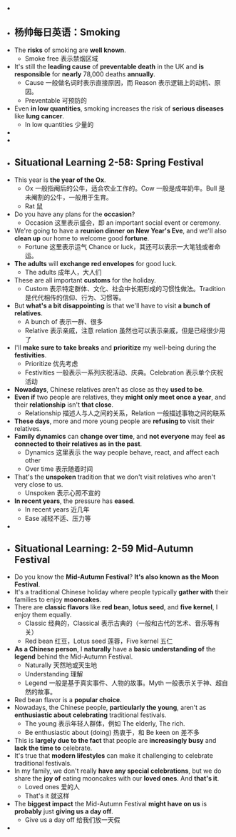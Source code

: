 -
- ## 杨帅每日英语：Smoking
- The **risks** of smoking are **well known**.
	- Smoke free 表示禁烟区域
- It's still the **leading cause** of **preventable death** in the UK and **is responsible** for **nearly** 78,000 deaths **annually**.
	- Cause 一般做名词时表示直接原因，而 Reason 表示逻辑上的动机、原因。
	- Preventable 可预防的
- Even **in low quantities**, smoking increases the risk of **serious diseases** like **lung cancer**.
	- In low quantities 少量的
-
-
- ## Situational Learning 2-58: Spring Festival
- This year is **the year of the Ox**.
	- Ox 一般指阉后的公牛，适合农业工作的。Cow 一般是成年奶牛。Bull 是未阉割的公牛，一般用于生育。
	- Rat 鼠
- Do you have any plans for the **occasion**?
	- Occasion 这里表示盛会，即 an important social event or ceremony.
- We're going to have a **reunion dinner** **on New Year's Eve**, and we'll also **clean up** our home to welcome good **fortune**.
	- Fortune 这里表示运气 Chance or luck，其还可以表示一大笔钱或者命运。
- **The adults** will **exchange red envelopes** for good luck.
	- The adults 成年人，大人们
- These are all important **customs** for the holiday.
	- Custom 表示特定群体、文化、社会中长期形成的习惯性做法。Tradition 是代代相传的信仰、行为、习惯等。
- But **what's a bit disappointing** is that we'll have to visit **a bunch of** **relatives**.
	- A bunch of 表示一群、很多
	- Relative 表示亲戚，注意 relation 虽然也可以表示亲戚，但是已经很少用了
- I'll **make sure to** **take breaks** and **prioritize** my well-being during the **festivities**.
	- Prioritize 优先考虑
	- Festivities 一般表示一系列庆祝活动、庆典。Celebration 表示单个庆祝活动
- **Nowadays**, Chinese relatives aren't as close as they **used to be**.
- **Even if** two people are relatives, they **might only meet once a year**, and their **relationship** isn't **that close**.
	- Relationship 描述人与人之间的关系，Relation 一般描述事物之间的联系
- **These days**, more and more young people are **refusing to** visit their relatives.
- **Family dynamics** can **change over time**, and **not everyone** may feel **as connected to their relatives as** **in the past**.
	- Dynamics 这里表示 the way people behave, react, and affect each other
	- Over time 表示随着时间
- That's the **unspoken** tradition that we don't visit relatives who aren't very close to us.
	- Unspoken 表示心照不宣的
- **In recent years**, the pressure has **eased**.
	- In recent years 近几年
	- Ease 减轻不适、压力等
-
- ## Situational Learning: 2-59 Mid-Autumn Festival
- Do you know the **Mid-Autumn Festival**? **It's also known as the Moon Festival**.
- It's a traditional Chinese holiday where people typically **gather with** their families to enjoy **mooncakes**.
- There are **classic flavors** like **red bean**, **lotus seed**, and **five kernel**, I enjoy them equally.
	- Classic 经典的，Classical 表示古典的（一般和古代的艺术、音乐等有关）
	- Red bean 红豆，Lotus seed 莲蓉，Five kernel 五仁
- **As a Chinese person**, I **naturally** have a **basic understanding of** the **legend** behind the Mid-Autumn Festival.
	- Naturally 天然地或天生地
	- Understanding 理解
	- Legend 一般是基于真实事件、人物的故事。Myth 一般表示关于神、超自然的故事。
- Red bean flavor is a **popular choice**.
- Nowadays, the Chinese people, **particularly the young**, aren't as **enthusiastic about** **celebrating** traditional festivals.
	- The young 表示年轻人群体，例如 The elderly, The rich.
	- Be enthusiastic about (doing) 热衷于，和 Be keen on 差不多
- This is **largely due to the fact** that people are **increasingly busy** and **lack the time to** celebrate.
- It's true that **modern lifestyles** can make it challenging to celebrate traditional festivals.
- In my family, we don't really **have any special celebrations**, but we do share the **joy of** eating mooncakes with our **loved ones**. And **that's it**.
	- Loved ones 爱的人
	- That's it 就这样
- The **biggest impact** the Mid-Autumn Festival **might have on us** is **probably** just **giving us a day off**.
	- Give us a day off 给我们放一天假
-